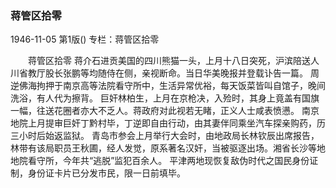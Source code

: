 ### 蒋管区拾零

1946-11-05
第1版()
专栏：蒋管区拾零

　　蒋管区拾零
    蒋介石进贡美国的四川熊猫一头，上月十八日突死，沪滨陪送人川省教厅股长张鹏等均随侍在侧，亲视断命。当日华美晚报并登载讣告一篇。
    周逆佛海拘押于南京高等法院看守所中，生活异常优裕，每天饭菜皆叫自馆子，晚间洗浴，有人代为擦背。
    巨奸林柏生，上月在京枪决，入殓时，其身上竟盖有国旗一幅，往送花圈者亦大不乏人。蒋政府对此视若无睹，正义人士咸表愤懑。
    南京地院上月提审巨奸丁黔村毕，丁逆即自由行动，由其妻伴同乘坐汽车探亲购药，历三小时后始返监狱。
    青岛市参会上月举行大会时，由地政局长林钦辰出席报告，林带有该局职员王秋圃，经人发觉，原系著名汉奸，当被驱逐出场。湘省长沙等地地院看守所，今年共“逃脱”监犯百余人。
    平津两地现恢复敌伪时代之国民身份证制，身份证卡片已分发市民，限一日前填毕。
